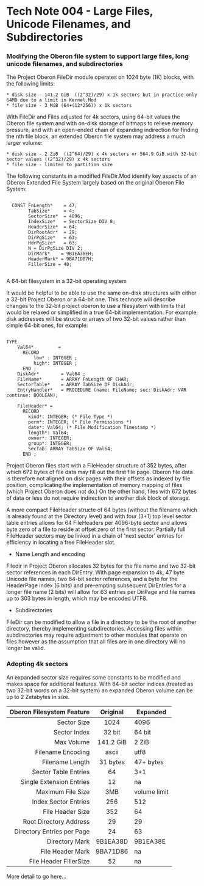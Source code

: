 # Tech Note 004 - Large Files, Unicode Filenames, and Subdirectories
### Modifying the Oberon file system to support large files, long unicode filenames, and subdirectories

The Project Oberon FileDir module operates on 1024 byte (1K) blocks, with the following limits:

    * disk size - 141.2 GiB  ((2^32)/29) x 1k sectors but in practice only 64MB due to a limit in Kernel.Mod
    * file size - 3 MiB (64+(12*256)) x 1k sectors

With FileDir and Files adjusted for 4k sectors, using 64-bit values the Oberon file system and with on-disk storage of bitmaps to relieve memory pressure, and with an open-ended chain of expanding indirection for finding the nth file block, an extended Oberon file system may address a much larger volume:

    * disk size - 2 ZiB  ((2^64)/29) x 4k sectors or 564.9 GiB with 32-bit sector values ((2^32)/29) x 4k sectors
    * file size - limited to partition size

The following constants in a modified FileDir.Mod identify key aspects of an Oberon Extended File System largely based on the original Oberon File System:

```

  CONST FnLength*    = 47;
        TabSize*     = 4;
        SectorSize*  = 4096;
        IndexSize*   = SectorSize DIV 8;
        HeaderSize*  = 64;
        DirRootAdr*  = 29;
        DirPgSize*   = 63;
        HdrPgSize*   = 63;
        N = DirPgSize DIV 2;
        DirMark*    = 9B1EA38EH;
        HeaderMark* = 9BA71D87H;
        FillerSize = 40;
        
```

A 64-bit filesystem in a 32-bit operating system

It would be helpful to be able to use the same on-disk structures with either a 32-bit Project Oberon or a 64-bit one. This technote will describe changes to the 32-bit project oberon to use a filesystem with limits that would be relaxed or simplified in a true 64-bit implememtation. For example, disk addresses will be structs or arrays of two 32-bit values rather than simple 64-bit ones, for example:

```

TYPE 
    Val64*         = 
      RECORD
          low* : INTEGER ;
          high*: INTEGER ;
      END ;
    DiskAdr*        = Val64 ;
    FileName*       = ARRAY FnLength OF CHAR;
    SectorTable*    = ARRAY TabSize OF DiskAdr;
    EntryHandler*   = PROCEDURE (name: FileName; sec: DiskAdr; VAR continue: BOOLEAN);

    FileHeader* =
      RECORD 
        kind*: INTEGER; (* File Type *)
        perm*: INTEGER; (* File Permissions *)
        date*: Val64; (* File Modification Timestamp *)
        length*: Val64; 
        owner*: INTEGER;
        group*: INTEGER;
        SecTab: ARRAY TabSize OF Val64;
      END ;

```

Project Oberon files start with a FileHeader structure of 352 bytes, after which 672 bytes of file data may fill out the first file page. Oberon file data is therefore not aligned on disk pages with their offsets as indexed by file position, complicating the implementation of memory mapping of files (which Project Oberon does not do.) On the other hand, files with 672 bytes of data or less do not require indirection to another disk block of storage. 

A more compact FileHeader structe of 64 bytes (without the filename which is already found at the Directory level) and with four (3+1) top level sector table entries allows for 64 FileHeaders per 4096-byte sector and allows byte zero of a file to reside at offset zero of the first sector. Partially full FileHeader sectors may be linked in a chain of 'next sector' entries for efficiency in locating a free FileHeader slot.

* Name Length and encoding

Filedir in Project Oberon allocates 32 bytes for the file name and two 32-bit sector references in each DirEntry. With page expansion to 4k, 47 byte Unicode file names, two 64-bit sector references, and a byte for the HeaderPage index (6 bits) and pre-empting subsequent DirEntries for a longer file name (2 bits) will allow for 63 entries per DirPage and file names up to 303 bytes in length, which may be encoded UTF8.

* Subdirectories

FileDir can be modified to allow a file in a directory to be the root of another directory, thereby implementing subdirectories. Accessing files within subdirectories may require adjustment to other modules that operate on files however as the assumption that all files are in one directory will no longer be valid.

### Adopting 4k sectors

An expanded sector size requires some constants to be modified and makes space for additional features. With 64-bit sector indices (treated as two 32-bit words on a 32-bit system) an expanded Oberon volume can be up to 2 Zetabytes in size.


Oberon Filesystem Feature | Original | Expanded 
-------------------------:|:--------:|----------
Sector Size               |  1024    |   4096
Sector Index              |  32 bit  | 64 bit
Max Volume                | 141.2 GiB| 2 ZiB
Filename Encoding         |  ascii   |  utf8
Filename Length           | 31 bytes |  47+ bytes
Sector Table Entries      | 64       | 3+1
Single Extension Entries  | 12       | na
Maximum File Size         | 3MB      | volume limit
Index Sector Entries      | 256      | 512
File Header Size          | 352      | 64
Root Directory Address    | 29       | 29
Directory Entries per Page| 24       | 63
Directory Mark            | 9B1EA38D |9B1EA38E
File Header Mark          | 9BA71D86 | na
File Header FillerSize    | 52       | na

More detail to go here...
